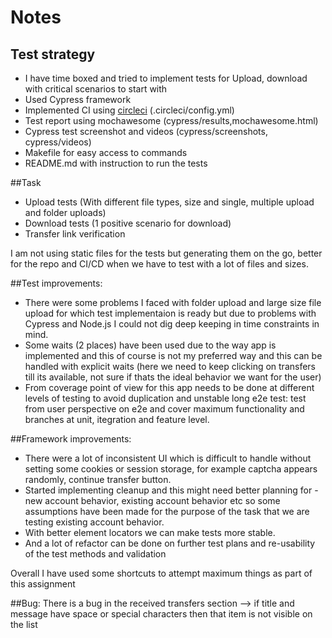 # Notes

## Test strategy

- I have time boxed and tried to implement tests for Upload, download with critical scenarios to start with
- Used Cypress framework
- Implemented CI using [circleci](https://app.circleci.com/pipelines/github/srilakshmishankar/wetransfer-web-tests) (.circleci/config.yml)
- Test report using mochawesome
  (cypress/results,mochawesome.html)
- Cypress test screenshot and videos (cypress/screenshots, cypress/videos)
- Makefile for easy access to commands
- README.md with instruction to run the tests

##Task

- Upload tests (With different file types, size and single, multiple upload and folder uploads)
- Download tests (1 positive scenario for download)
- Transfer link verification

I am not using static files for the tests but generating them on the go, better for the repo and CI/CD when we have to test with a lot of files and sizes.

##Test improvements:

- There were some problems I faced with folder upload and large size file upload for which test implementaion is ready but due to problems with Cypress and Node.js I could not dig deep keeping in time constraints in mind.
- Some waits (2 places) have been used due to the way app is implemented and this of course is not my preferred way and this can be handled with explicit waits (here we need to keep clicking on transfers till its available, not sure if thats the ideal behavior we want for the user)
- From coverage point of view for this app needs to be done at different levels of testing to avoid duplication and unstable long e2e test: test from user perspective on e2e and cover maximum functionality and branches at unit, itegration and feature level.

##Framework improvements:

- There were a lot of inconsistent UI which is difficult to handle without setting some cookies or session storage, for example captcha appears randomly, continue transfer button.
- Started implementing cleanup and this might need better planning for - new account behavior, existing account behavior etc so some assumptions have been made for the purpose of the task that we are testing existing account behavior.
- With better element locators we can make tests more stable.
- And a lot of refactor can be done on further test plans and re-usability of the test methods and validation

Overall I have used some shortcuts to attempt maximum things as part of this assignment

##Bug:
There is a bug in the received transfers section --> if title and message have space or special characters then that item is not visible on the list
